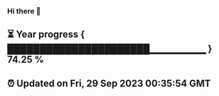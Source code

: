 ### Hi there 👋
⏳ Year progress { ██████████████████████▁▁▁▁▁▁▁▁ } 74.25 %
---
⏰ Updated on Fri, 29 Sep 2023 00:35:54 GMT
---
